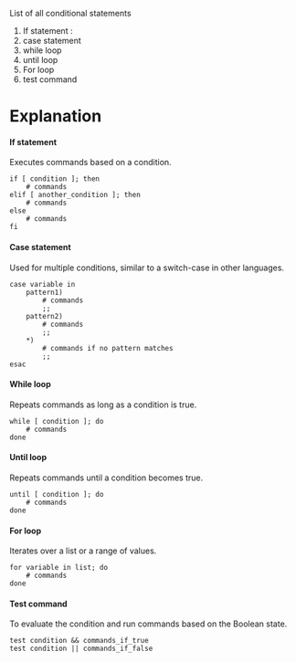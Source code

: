 
List of all conditional statements 

1. If statement : 
2. case statement
3. while loop 
4. until loop 
5. For loop
6. test command
# Explanation

#### If statement 
Executes commands based on a condition.
```
if [ condition ]; then
    # commands
elif [ another_condition ]; then
    # commands
else
    # commands
fi

```
#### Case statement 
Used for multiple conditions, similar to a switch-case in other languages.
```
case variable in
    pattern1)
        # commands
        ;;
    pattern2)
        # commands
        ;;
    *)
        # commands if no pattern matches
        ;;
esac

```
#### While loop
Repeats commands as long as a condition is true.
```
while [ condition ]; do
    # commands
done

```
#### Until loop
Repeats commands until a condition becomes true.
```
until [ condition ]; do
    # commands
done

```
#### For loop
Iterates over a list or a range of values.
```
for variable in list; do
    # commands
done

```
#### Test command
To evaluate the condition and run commands based on the Boolean state.
```
test condition && commands_if_true
test condition || commands_if_false

```

